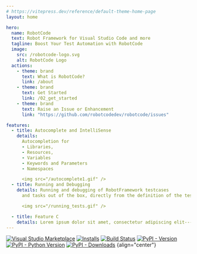```yaml
---
# https://vitepress.dev/reference/default-theme-home-page
layout: home

hero:
  name: RobotCode
  text: Robot Framework for Visual Studio Code and more
  tagline: Boost Your Test Automation with RobotCode
  image:
    src: /robotcode-logo.svg
    alt: RobotCode Logo
  actions:
    - theme: brand
      text: What is RobotCode?
      link: /about
    - theme: brand
      text: Get Started
      link: /02_get_started
    - theme: brand
      text: Raise an Issue or Enhancement
      link: "https://github.com/robotcodedev/robotcode/issues"

features:
  - title: Autocomplete and IntelliSense
    details:
      Autocompletion for
      - Libraries,
      - Resources,
      - Variables
      - Keywords and Parameters
      - Namespaces

      <img src="/autocomplete1.gif" />
  - title: Running and Debugging
    details: Running and debugging of RobotFramework testcases
      and tasks out of the box, directly from the definition of the test or suite.

      <img src="/running_tests.gif" />

  - title: Feature C
    details: Lorem ipsum dolor sit amet, consectetur adipiscing elit---
---
```





[![Visual Studio Marketplace](https://img.shields.io/visual-studio-marketplace/v/d-biehl.robotcode?style=flat&label=VS%20Marketplace&logo=visual-studio-code)](https://marketplace.visualstudio.com/items?itemName=d-biehl.robotcode)
[![Installs](https://img.shields.io/visual-studio-marketplace/i/d-biehl.robotcode?style=flat)](https://marketplace.visualstudio.com/items?itemName=d-biehl.robotcode)
[![Build Status](https://img.shields.io/github/actions/workflow/status/robotcodedev/robotcode/build-test-package-publish.yml?branch=main&style=flat&logo=github)](https://github.com/robotcodedev/robotcode/actions?query=workflow:build_test_package_publish)
[![PyPI - Version](https://img.shields.io/pypi/v/robotcode.svg?style=flat)](https://pypi.org/project/robotcode)
[![PyPI - Python Version](https://img.shields.io/pypi/pyversions/robotcode.svg?style=flat)](https://pypi.org/project/robotcode)
[![PyPI - Downloads](https://img.shields.io/pypi/dm/robotcode.svg?style=flat&label=downloads)](https://pypi.org/project/robotcode/)
{align="center"}